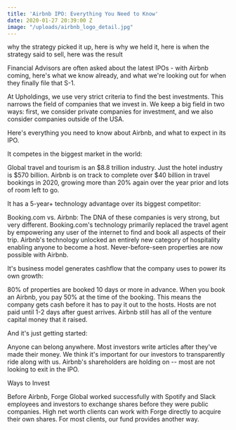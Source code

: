 ```yaml
---
title: 'Airbnb IPO: Everything You Need to Know'
date: 2020-01-27 20:39:00 Z
image: "/uploads/airbnb_logo_detail.jpg"
---
```


why the strategy picked it up, here is why we held it, here is when the strategy said to sell, here was the result

Financial Advisors are often asked about the latest IPOs - with Airbnb coming, here's what we know already, and what we're looking out for when they finally file that S-1.

At Upholdings, we use very strict criteria to find the best investments. This narrows the field of companies that we invest in. We keep a big field in two ways: first, we consider private companies for investment, and we also consider companies outside of the USA.

Here's everything you need to know about Airbnb, and what to expect in its IPO.

It competes in the biggest market in the world:

Global travel and tourism is an $8.8 trillion industry. Just the hotel industry is $570 billion. Airbnb is on track to complete over $40 billion in travel bookings in 2020, growing more than 20% again over the year prior and lots of room left to go.

It has a 5-year\+ technology advantage over its biggest competitor:

Booking.com vs. Airbnb: The DNA of these companies is very strong, but very different. Booking.com's technology primarily replaced the travel agent by empowering any user of the internet to find and book all aspects of their trip. Airbnb's technology unlocked an entirely new category of hospitality enabling anyone to become a host. Never-before-seen properties are now possible with Airbnb.

It's business model generates cashflow that the company uses to power its own growth:

80% of properties are booked 10 days or more in advance. When you book an Airbnb, you pay 50% at the time of the booking. This means the company gets cash before it has to pay it out to the hosts. Hosts are not paid until 1-2 days after guest arrives. Airbnb still has all of the venture capital money that it raised.

And it's just getting started:

Anyone can belong anywhere. Most investors write articles after they've made their money. We think it's important for our investors to transparently ride along with us. Airbnb's shareholders are holding on -- most are not looking to exit in the IPO.

Ways to Invest

Before Airbnb, Forge Global worked successfully with Spotify and Slack employees and investors to exchange shares before they were public companies. High net worth clients can work with Forge directly to acquire their own shares. For most clients, our fund provides another way.